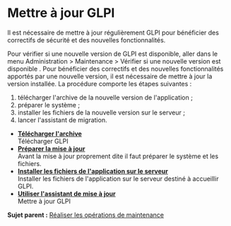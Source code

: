 Mettre à jour GLPI
==================

Il est nécessaire de mettre à jour régulièrement GLPI pour bénéficier
des correctifs de sécurité et des nouvelles fonctionnalités.

Pour vérifier si une nouvelle version de GLPI est disponible, aller dans
le menu Administration \> Maintenance \> Vérifier si une nouvelle
version est disponible . Pour bénéficier des correctifs et des nouvelles
fonctionnalités apportés par une nouvelle version, il est nécessaire de
mettre à jour la version installée. La procédure comporte les étapes
suivantes :

1.  télécharger l'archive de la nouvelle version de l'application ;
2.  préparer le système ;
3.  installer les fichiers de la nouvelle version sur le serveur ;
4.  lancer l'assistant de migration.

-   **[Télécharger l'archive](../glpi/install_download.html)**\
     Télécharger GLPI
-   **[Préparer la mise à jour](../glpi/admin_upgrade_prepare.html)**\
     Avant la mise à jour proprement dite il faut préparer le système et
    les fichiers.
-   **[Installer les fichiers de l'application sur le
    serveur](../glpi/install_copyfiles.html)**\
     Installer les fichiers de l'application sur le serveur destiné à
    accueillir GLPI.
-   **[Utiliser l'assistant de mise à
    jour](../glpi/admin_upgrade_wizard.html)**\
     Mettre à jour GLPI

**Sujet parent :** [Réaliser les opérations de
maintenance](../glpi/admin.html "Opérations de maintenance de GLPI")

